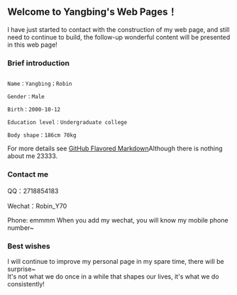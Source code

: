 ## Welcome to Yangbing's  Web Pages！

I have just started to contact with the construction of my web page, and still need to continue to build, the follow-up wonderful content will be presented in this web page!
### Brief introduction

```markdown

Name：Yangbing；Robin

Gender：Male

Birth：2000-10-12

Education level：Undergraduate college

Body shape：186cm 70kg

```

For more details see [GitHub Flavored Markdown](https://guides.github.com/features/mastering-markdown/)Although there is nothing about me 23333.

### Contact me

QQ：2718854183  

Wechat：Robin_Y70   

Phone: emmmm When you add my wechat, you will know my mobile phone number~

### Best wishes

 I will continue to improve my personal page in my spare time, there will be surprise~    
 It's not what we do once in a while that shapes our lives, it's what we do consistently!
